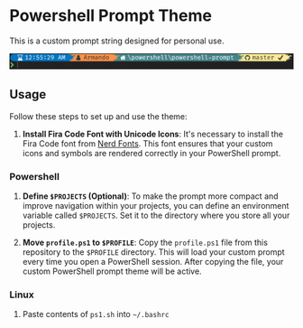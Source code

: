 # Powershell Prompt Theme

This is a custom prompt string designed for personal use.

![PowerShell Prompt Preview](prompt.png)

## Usage

Follow these steps to set up and use the theme:

1. **Install Fira Code Font with Unicode Icons**: It's necessary to install the Fira Code font from [Nerd Fonts](https://www.nerdfonts.com/font-downloads). This font ensures that your custom icons and symbols are rendered correctly in your PowerShell prompt.

### Powershell

1. **Define `$PROJECTS` (Optional)**: To make the prompt more compact and improve navigation within your projects, you can define an environment variable called `$PROJECTS`. Set it to the directory where you store all your projects.

2. **Move `profile.ps1` to `$PROFILE`**: Copy the `profile.ps1` file from this repository to the `$PROFILE` directory. This will load your custom prompt every time you open a PowerShell session. After copying the file, your custom PowerShell prompt theme will be active.

### Linux

1. Paste contents of `ps1.sh` into `~/.bashrc`
